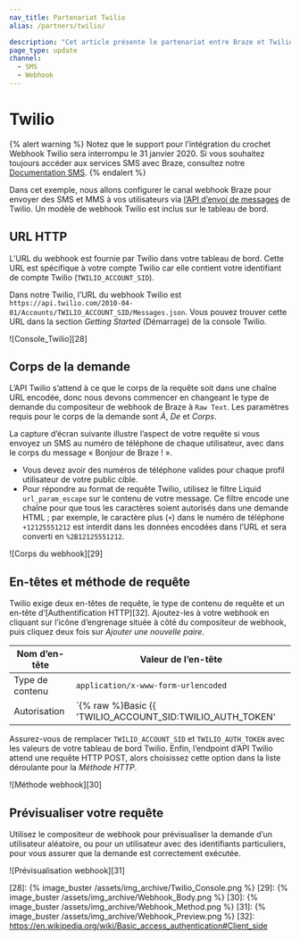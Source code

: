 ```yaml
---
nav_title: Partenariat Twilio
alias: /partners/twilio/

description: "Cet article présente le partenariat entre Braze et Twilio."
page_type: update
channel: 
  - SMS
  - Webhook
---
```


# Twilio

{% alert warning %}
Notez que le support pour l’intégration du crochet Webhook Twilio sera interrompu le 31 janvier 2020. Si vous souhaitez toujours accéder aux services SMS avec Braze, consultez notre [Documentation SMS]({{site.baseurl}}/user_guide/message_building_by_channel/sms/). 
{% endalert %}

Dans cet exemple, nous allons configurer le canal webhook Braze pour envoyer des SMS et MMS à vos utilisateurs via [l’API d’envoi de messages][20] de Twilio. Un modèle de webhook Twilio est inclus sur le tableau de bord.

## URL HTTP

L’URL du webhook est fournie par Twilio dans votre tableau de bord. Cette URL est spécifique à votre compte Twilio car elle contient votre identifiant de compte Twilio (`TWILIO_ACCOUNT_SID`).

Dans notre Twilio, l’URL du webhook Twilio est `https://api.twilio.com/2010-04-01/Accounts/TWILIO_ACCOUNT_SID/Messages.json`. Vous pouvez trouver cette URL dans la section *Getting Started* (Démarrage) de la console Twilio.

![Console_Twilio][28]

## Corps de la demande

L’API Twilio s’attend à ce que le corps de la requête soit dans une chaîne URL encodée, donc nous devons commencer en changeant le type de demande du compositeur de webhook de Braze à `Raw Text`. Les paramètres requis pour le corps de la demande sont *À*, *De* et *Corps*.

La capture d’écran suivante illustre l’aspect de votre requête si vous envoyez un SMS au numéro de téléphone de chaque utilisateur, avec dans le corps du message « Bonjour de Braze ! ».

- Vous devez avoir des numéros de téléphone valides pour chaque profil utilisateur de votre public cible.
- Pour répondre au format de requête Twilio, utilisez le filtre Liquid `url_param_escape` sur le contenu de votre message. Ce filtre encode une chaîne pour que tous les caractères soient autorisés dans une demande HTML ; par exemple, le caractère plus (`+`) dans le numéro de téléphone `+12125551212` est interdit dans les données encodées dans l’URL et sera converti en `%2B12125551212`.

![Corps du webhook][29]

## En-têtes et méthode de requête

Twilio exige deux en-têtes de requête, le type de contenu de requête et un en-tête d’[Authentification HTTP][32]. Ajoutez-les à votre webhook en cliquant sur l’icône d’engrenage située à côté du compositeur de webhook, puis cliquez deux fois sur *Ajouter une nouvelle paire*.

Nom d’en-tête | Valeur de l’en-tête
--- | ---
Type de contenu | `application/x-www-form-urlencoded`
Autorisation | `{% raw %}Basic {{ 'TWILIO_ACCOUNT_SID:TWILIO_AUTH_TOKEN' | base64_encode }}{% endraw %}`

Assurez-vous de remplacer `TWILIO_ACCOUNT_SID` et `TWILIO_AUTH_TOKEN` avec les valeurs de votre tableau de bord Twilio. Enfin, l’endpoint d’API Twilio attend une requête HTTP POST, alors choisissez cette option dans la liste déroulante pour la *Méthode HTTP*.

![Méthode webhook][30]

## Prévisualiser votre requête

Utilisez le compositeur de webhook pour prévisualiser la demande d’un utilisateur aléatoire, ou pour un utilisateur avec des identifiants particuliers, pour vous assurer que la demande est correctement exécutée.

![Prévisualisation webhook][31]

[20]: https://www.twilio.com/docs/api/rest/sending-messages
[28]: {% image_buster /assets/img_archive/Twilio_Console.png %}
[29]: {% image_buster /assets/img_archive/Webhook_Body.png %}
[30]: {% image_buster /assets/img_archive/Webhook_Method.png %}
[31]: {% image_buster /assets/img_archive/Webhook_Preview.png %}
[32]: https://en.wikipedia.org/wiki/Basic_access_authentication#Client_side
